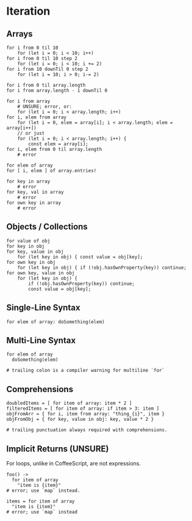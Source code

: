 # Iteration

## Arrays

    for i from 0 til 10
        for (let i = 0; i < 10; i++)
    for i from 0 til 10 step 2
        for (let i = 0; i < 10; i += 2)
    for i from 10 downTil 0 step 2
        for (let i = 10; i > 0; i-= 2)

    for i from 0 til array.length
    for i from array.length - 1 downTil 0

    for i from array
        # UNSURE; error, or:
        for (let i = 0; i < array.length; i++)
    for i, elem from array
        for (let i = 0, elem = array[i]; i < array.length; elem = array[i++])
        // or just
        for (let i = 0; i < array.length; i++) {
            const elem = array[i];
    for i, elem from 0 til array.length
        # error

    for elem of array
    for [ i, elem ] of array.entries!

    for key in array
        # error
    for key, val in array
        # error
    for own key in array
        # error

## Objects / Collections

    for value of obj
    for key in obj
    for key, value in obj
        for (let key in obj) { const value = obj[key];
    for own key in obj
        for (let key in obj) { if (!obj.hasOwnProperty(key)) continue;
    for own key, value in obj
        for (let key in obj) {
            if (!obj.hasOwnProperty(key)) continue;
            const value = obj[key];

## Single-Line Syntax

    for elem of array: doSomething(elem)

## Multi-Line Syntax

    for elem of array
      doSomething(elem)

    # trailing colon is a compiler warning for multiline `for`

## Comprehensions

    doubledItems = [ for item of array: item * 2 ]
    filteredItems = [ for item of array: if item > 3: item ]
    objFromArr = { for i, item from array: "thing_{i}", item }
    objFromObj = { for key, value in obj: key, value * 2 }

    # trailing punctuation always required with comprehensions.


## Implicit Returns (UNSURE)
For loops, unlike in CoffeeScript, are not expressions.

    foo() ->
      for item of array
        "item is {item}"
    # error; use `map` instead.

    items = for item of array
      "item is {item}"
    # error; use `map` instead
